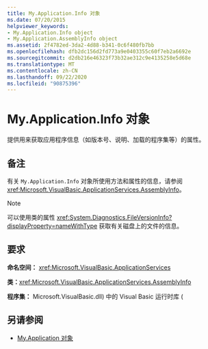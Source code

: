 ```yaml
---
title: My.Application.Info 对象
ms.date: 07/20/2015
helpviewer_keywords:
- My.Application.Info object
- My.Application.AssemblyInfo object
ms.assetid: 2f4782ed-3da2-4d88-b341-0c6f480fb7bb
ms.openlocfilehash: dfb2dc156d2fd773a9e0403355c60f7eb2a6692e
ms.sourcegitcommit: d2db216e46323f73b32ae312c9e4135258e5d68e
ms.translationtype: MT
ms.contentlocale: zh-CN
ms.lasthandoff: 09/22/2020
ms.locfileid: "90875396"
---
```

# <a name="myapplicationinfo-object"></a>My.Application.Info 对象

提供用来获取应用程序信息（如版本号、说明、加载的程序集等）的属性。  
  
## <a name="remarks"></a>备注  

 有关 `My.Application.Info` 对象所使用方法和属性的信息，请参阅 <xref:Microsoft.VisualBasic.ApplicationServices.AssemblyInfo>。  
  
> [!NOTE]
> 可以使用类的属性 <xref:System.Diagnostics.FileVersionInfo?displayProperty=nameWithType> 获取有关磁盘上的文件的信息。  
  
## <a name="requirements"></a>要求  

 **命名空间：** <xref:Microsoft.VisualBasic.ApplicationServices>  
  
 **类：**<xref:Microsoft.VisualBasic.ApplicationServices.AssemblyInfo>  
  
 **程序集：** Microsoft.VisualBasic.dll) 中的 Visual Basic 运行时库 (  
  
## <a name="see-also"></a>另请参阅

- [My.Application 对象](my-application-object.md)

